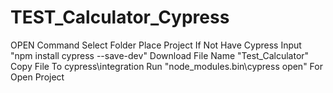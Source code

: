 # TEST_Calculator_Cypress
OPEN Command
Select Folder Place Project
If Not Have Cypress Input "npm install cypress --save-dev"
Download File Name "Test_Calculator"
Copy File To cypress\integration
Run "node_modules\.bin\cypress open" For Open Project
